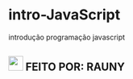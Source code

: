 # intro-JavaScript
 introdução programação javascript
## <img src="https://github.com/TheDudeThatCode/TheDudeThatCode/blob/master/Assets/Hi.gif" width="29px"> FEITO POR: RAUNY